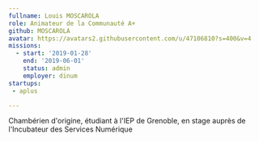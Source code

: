 ```yaml
---
fullname: Louis MOSCAROLA
role: Animateur de la Communauté A+
github: MOSCAROLA
avatar: https://avatars2.githubusercontent.com/u/47106810?s=400&v=4
missions:
  - start: '2019-01-28'
    end: '2019-06-01'
    status: admin
    employer: dinum
startups:
 - aplus

---
```


Chambérien d'origine, étudiant à l'IEP de Grenoble, en stage auprès de l'Incubateur des Services Numérique
